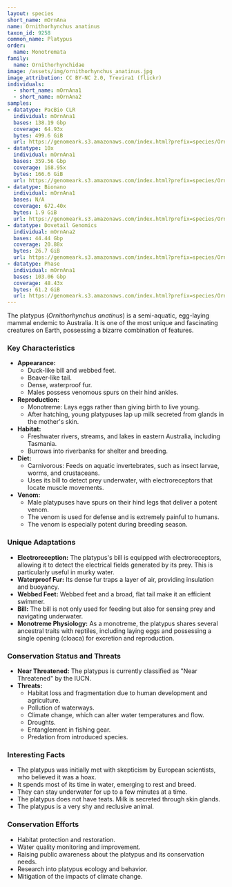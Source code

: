 ```yaml
---
layout: species
short_name: mOrnAna
name: Ornithorhynchus anatinus
taxon_id: 9258
common_name: Platypus
order:
  name: Monotremata
family:
  name: Ornithorhynchidae
image: /assets/img/ornithorhynchus_anatinus.jpg
image_attribution: CC BY-NC 2.0, Trevira1 (flickr)
individuals:
  - short_name: mOrnAna1
  - short_name: mOrnAna2
samples:
- datatype: PacBio CLR
  individual: mOrnAna1
  bases: 138.19 Gbp
  coverage: 64.93x
  bytes: 499.6 GiB
  url: https://genomeark.s3.amazonaws.com/index.html?prefix=species/Ornithorhynchus_anatinus/mOrnAna1/genomic_data/pacbio/
- datatype: 10x
  individual: mOrnAna1
  bases: 359.56 Gbp
  coverage: 168.95x
  bytes: 166.6 GiB
  url: https://genomeark.s3.amazonaws.com/index.html?prefix=species/Ornithorhynchus_anatinus/mOrnAna1/genomic_data/10x/
- datatype: Bionano
  individual: mOrnAna1
  bases: N/A
  coverage: 672.40x
  bytes: 1.9 GiB
  url: https://genomeark.s3.amazonaws.com/index.html?prefix=species/Ornithorhynchus_anatinus/mOrnAna1/genomic_data/bionano/
- datatype: Dovetail Genomics
  individual: mOrnAna2
  bases: 44.44 Gbp
  coverage: 20.88x
  bytes: 26.7 GiB
  url: https://genomeark.s3.amazonaws.com/index.html?prefix=species/Ornithorhynchus_anatinus/mOrnAna2/genomic_data/dovetail/
- datatype: Phase
  individual: mOrnAna1
  bases: 103.06 Gbp
  coverage: 48.43x
  bytes: 61.2 GiB
  url: https://genomeark.s3.amazonaws.com/index.html?prefix=species/Ornithorhynchus_anatinus/mOrnAna1/genomic_data/phase/
---
```


The platypus (*Ornithorhynchus anatinus*) is a semi-aquatic, egg-laying mammal endemic to Australia. It is one of the most unique and fascinating creatures on Earth, possessing a bizarre combination of features.

### Key Characteristics

* **Appearance:**
    * Duck-like bill and webbed feet.
    * Beaver-like tail.
    * Dense, waterproof fur.
    * Males possess venomous spurs on their hind ankles.
* **Reproduction:**
    * Monotreme: Lays eggs rather than giving birth to live young.
    * After hatching, young platypuses lap up milk secreted from glands in the mother's skin.
* **Habitat:**
    * Freshwater rivers, streams, and lakes in eastern Australia, including Tasmania.
    * Burrows into riverbanks for shelter and breeding.
* **Diet:**
    * Carnivorous: Feeds on aquatic invertebrates, such as insect larvae, worms, and crustaceans.
    * Uses its bill to detect prey underwater, with electroreceptors that locate muscle movements.
* **Venom:**
    * Male platypuses have spurs on their hind legs that deliver a potent venom.
    * The venom is used for defense and is extremely painful to humans.
    * The venom is especially potent during breeding season.

### Unique Adaptations

* **Electroreception:** The platypus's bill is equipped with electroreceptors, allowing it to detect the electrical fields generated by its prey. This is particularly useful in murky water.
* **Waterproof Fur:** Its dense fur traps a layer of air, providing insulation and buoyancy.
* **Webbed Feet:** Webbed feet and a broad, flat tail make it an efficient swimmer.
* **Bill:** The bill is not only used for feeding but also for sensing prey and navigating underwater.
* **Monotreme Physiology:** As a monotreme, the platypus shares several ancestral traits with reptiles, including laying eggs and possessing a single opening (cloaca) for excretion and reproduction.

### Conservation Status and Threats

* **Near Threatened:** The platypus is currently classified as "Near Threatened" by the IUCN.
* **Threats:**
    * Habitat loss and fragmentation due to human development and agriculture.
    * Pollution of waterways.
    * Climate change, which can alter water temperatures and flow.
    * Droughts.
    * Entanglement in fishing gear.
    * Predation from introduced species.

### Interesting Facts

* The platypus was initially met with skepticism by European scientists, who believed it was a hoax.
* It spends most of its time in water, emerging to rest and breed.
* They can stay underwater for up to a few minutes at a time.
* The platypus does not have teats. Milk is secreted through skin glands.
* The platypus is a very shy and reclusive animal.

### Conservation Efforts

* Habitat protection and restoration.
* Water quality monitoring and improvement.
* Raising public awareness about the platypus and its conservation needs.
* Research into platypus ecology and behavior.
* Mitigation of the impacts of climate change.

